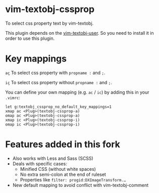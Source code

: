 vim-textobj-cssprop
=======

To select css property text by vim-textobj.

This plugin depends on the [vim-textobj-user](https://github.com/kana/vim-textobj-user).
So you need to install it in order to use this plugin.

Key mappings
======
`aç` To select css property with `propname :` and `;`.

`iç` To select css property without `propname :` and `;`.

You can define your own mapping (e.g. `ac` / `ic`) by adding this in your `.vimrc`:

    let g:textobj_cssprop_no_default_key_mappings=1
    xmap ac <Plug>(textobj-cssprop-a)
    omap ac <Plug>(textobj-cssprop-a)
    xmap ic <Plug>(textobj-cssprop-i)
    omap ic <Plug>(textobj-cssprop-i)

Features added in this fork
=======

- Also works with Less and Sass (SCSS)
- Deals with specific cases:
    * Minified CSS (without white spaces)
    * No extra semi-colon at the end of ruleset
    * Properties like `filter: progid:DXImageTransform.…`
- New default mapping to avoid conflict with vim-textobj-comment
